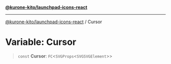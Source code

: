 [**@kurone-kito/launchpad-icons-react**](../README.md)

***

[@kurone-kito/launchpad-icons-react](../globals.md) / Cursor

# Variable: Cursor

> `const` **Cursor**: `FC`\<`SVGProps`\<`SVGSVGElement`\>\>
